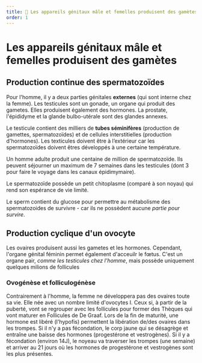 ```yaml
---
title: 🌺 Les appareils génitaux mâle et femelles produisent des gamètes
order: 1
---
```

# Les appareils génitaux mâle et femelles produisent des gamètes
## Production continue des spermatozoïdes

Pour l'homme, il y a deux parties génitales **externes** (qui sont interne chez la femme). Les testicules sont un gonade, un organe qui produit des gametes. Elles produisent également des hormones. La prostate, l'épididyme et la glande bulbo-utérale sont des glandes annexes. 

Le testicule contient des milliers de **tubes séminifères** (production de gamettes, spermatozoïdes) et de cellules interstitielles (production d'hormones). Les texticules doivent être à l’extérieur car les spermatozoïdes doivent êtres développés à une certaine température.

Un homme adulte produit une centaine de million de spermatozoïde. Ils peuvent séjourner un maximum de 7 semaines dans les testicules (dont 3 pour faire le voyage dans les canaux épidimymaire). 

Le spermatozoïde possède un petit chitoplasme (comparé à son noyau) qui rend son espérance de vie limité. 

Le sperm contient du glucose pour permettre au métabolisme des spermatozoides de survivre - car ils ne possèdent aucune *partie pour survire*.

## Production cyclique d'un ovocyte

Les ovaires produisent aussi les gametes et les hormones. Cependant, l'organe génital féminin permet également d'acceuilr le fœtus. C'est un organe pair, *comme les testicules chez l'homme*, mais possède uniquement quelques milions de follicules

### Ovogénèse et folliculogénèse

Contrairement à l'homme, la femme ne développera pas des ovaires toute sa vie. Elle née avec un nombre limité d'ovocytes I. Ceux si, à partir de la puberté, vont se regrouper avec les follicules pour former des Thèques qui vont maturer en Follicules de De Graaf. Lors de la fin de maturité, une hormone est libéré (l'hypofis) permettent la libération de/des ovaires dans les trompes. Si il n'y a pas fécondation, le corp jaune qui se désagrège et entraîne une baisse des hormones (progestérone et vestrogènes). Si il y a fécondation (environ 14J), le noyeau va traverser les trompes (une semaine) et arriver au 21 jours où les hormones de progestérone et vestrogènes sont les plus présentes. 